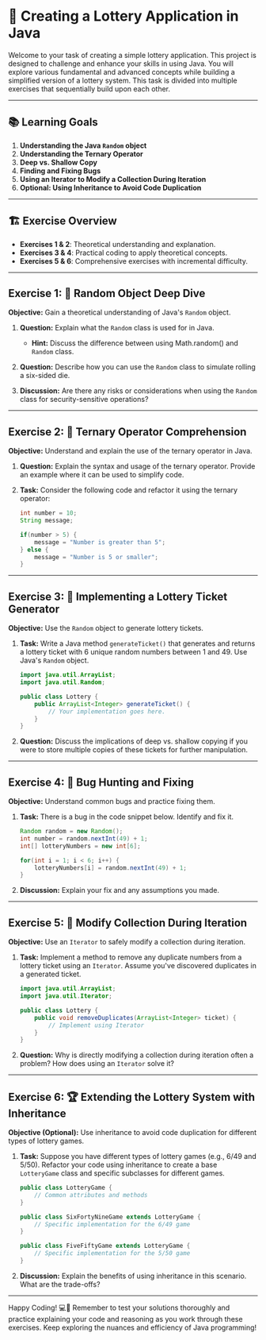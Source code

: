 # 🎲 Creating a Lottery Application in Java

Welcome to your task of creating a simple lottery application. This project is designed to challenge and enhance your skills in using Java. You will explore various fundamental and advanced concepts while building a simplified version of a lottery system. This task is divided into multiple exercises that sequentially build upon each other.

---

## 📚 Learning Goals

1. **Understanding the Java `Random` object** 
2. **Understanding the Ternary Operator**
3. **Deep vs. Shallow Copy**
4. **Finding and Fixing Bugs**
5. **Using an Iterator to Modify a Collection During Iteration**
6. **Optional: Using Inheritance to Avoid Code Duplication**

---

## 🏗️ Exercise Overview

- **Exercises 1 & 2**: Theoretical understanding and explanation.
- **Exercises 3 & 4**: Practical coding to apply theoretical concepts.
- **Exercises 5 & 6**: Comprehensive exercises with incremental difficulty.

---

## Exercise 1: 🎲 Random Object Deep Dive

**Objective:** Gain a theoretical understanding of Java's `Random` object.

1. **Question:** Explain what the `Random` class is used for in Java. 
   
   - **Hint:** Discuss the difference between using Math.random() and `Random` class.
   
2. **Question:** Describe how you can use the `Random` class to simulate rolling a six-sided die.

3. **Discussion:** Are there any risks or considerations when using the `Random` class for security-sensitive operations?

---

## Exercise 2: 🔀 Ternary Operator Comprehension

**Objective:** Understand and explain the use of the ternary operator in Java.

1. **Question:** Explain the syntax and usage of the ternary operator. Provide an example where it can be used to simplify code.

2. **Task:** Consider the following code and refactor it using the ternary operator:

   ```java
   int number = 10;
   String message;
   
   if(number > 5) {
       message = "Number is greater than 5";
   } else {
       message = "Number is 5 or smaller";
   }
   ```

---

## Exercise 3: 📜 Implementing a Lottery Ticket Generator

**Objective:** Use the `Random` object to generate lottery tickets.

1. **Task:** Write a Java method `generateTicket()` that generates and returns a lottery ticket with 6 unique random numbers between 1 and 49. Use Java's `Random` object.

   ```java
   import java.util.ArrayList;
   import java.util.Random;

   public class Lottery {
       public ArrayList<Integer> generateTicket() {
           // Your implementation goes here.
       }
   }
   ```

2. **Question:** Discuss the implications of deep vs. shallow copying if you were to store multiple copies of these tickets for further manipulation.

---

## Exercise 4: 🐛 Bug Hunting and Fixing

**Objective:** Understand common bugs and practice fixing them.

1. **Task:** There is a bug in the code snippet below. Identify and fix it.

   ```java
   Random random = new Random();
   int number = random.nextInt(49) + 1;
   int[] lotteryNumbers = new int[6];
   
   for(int i = 1; i < 6; i++) {
       lotteryNumbers[i] = random.nextInt(49) + 1;
   }
   ```
   
2. **Discussion:** Explain your fix and any assumptions you made.

---

## Exercise 5: 🔄 Modify Collection During Iteration

**Objective:** Use an `Iterator` to safely modify a collection during iteration.

1. **Task:** Implement a method to remove any duplicate numbers from a lottery ticket using an `Iterator`. Assume you've discovered duplicates in a generated ticket.

   ```java
   import java.util.ArrayList;
   import java.util.Iterator;

   public class Lottery {
       public void removeDuplicates(ArrayList<Integer> ticket) {
           // Implement using Iterator
       }
   }
   ```

2. **Question:** Why is directly modifying a collection during iteration often a problem? How does using an `Iterator` solve it?

---

## Exercise 6: 🏆 Extending the Lottery System with Inheritance

**Objective (Optional):** Use inheritance to avoid code duplication for different types of lottery games.

1. **Task:** Suppose you have different types of lottery games (e.g., 6/49 and 5/50). Refactor your code using inheritance to create a base `LotteryGame` class and specific subclasses for different games.

   ```java
   public class LotteryGame {
       // Common attributes and methods
   }

   public class SixFortyNineGame extends LotteryGame {
       // Specific implementation for the 6/49 game
   }

   public class FiveFiftyGame extends LotteryGame {
       // Specific implementation for the 5/50 game
   }
   ```

2. **Discussion:** Explain the benefits of using inheritance in this scenario. What are the trade-offs?

---

Happy Coding! 💻🎉 Remember to test your solutions thoroughly and practice explaining your code and reasoning as you work through these exercises. Keep exploring the nuances and efficiency of Java programming!